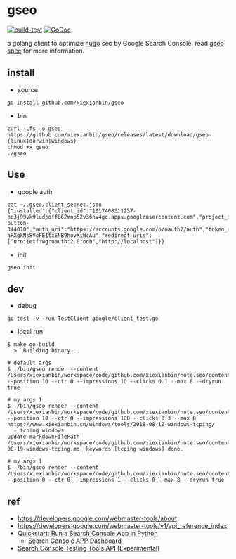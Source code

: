 # gseo

[![build-test](https://github.com/xiexianbin/gseo/actions/workflows/workflow.yaml/badge.svg)](https://github.com/xiexianbin/gseo/actions/workflows/workflow.yaml)
[![GoDoc](https://godoc.org/github.com/xiexianbin/gseo?status.svg)](https://pkg.go.dev/github.com/xiexianbin/gseo)

a golang client to optimize [hugo](https://www.xiexianbin.cn/tags/hugo/) seo by Google Search Console. read [gseo spec](./docs/specification.md) for more information.

## install

- source

```
go install github.com/xiexianbin/gseo
```

- bin

```
curl -Lfs -o gseo https://github.com/xiexianbin/gseo/releases/latest/download/gseo-{linux|darwin|windows}
chmod +x gseo
./gseo
```

## Use

- google auth

```
cat ~/.gseo/client_secret.json
{"installed":{"client_id":"1017408311257-hq3j99vk9ludpoff862mnp52v36nv4gc.apps.googleusercontent.com","project_id":"adept-button-344010","auth_uri":"https://accounts.google.com/o/oauth2/auth","token_uri":"https://oauth2.googleapis.com/token","auth_provider_x509_cert_url":"https://www.googleapis.com/oauth2/v1/certs","client_secret":"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","redirect_uris":["urn:ietf:wg:oauth:2.0:oob","http://localhost"]}}
```

- init

```
gseo init
```

## dev

- debug

```
go test -v -run TestClient google/client_test.go
```

- local run

```
$ make go-build
  >  Building binary...

# default args
$ ./bin/gseo render --content /Users/xiexianbin/workspace/code/github.com/xiexianbin/note.seo/content --position 10 --ctr 0 --impressions 10 --clicks 0.1 --max 8 --dryrun true

# my args 1
$ ./bin/gseo render --content /Users/xiexianbin/workspace/code/github.com/xiexianbin/note.seo/content --position 10 --ctr 0 --impressions 100 --clicks 0.3 --max 8
https://www.xiexianbin.cn/windows/tools/2018-08-19-windows-tcping/
  - tcping windows
update markdownFilePath /Users/xiexianbin/workspace/code/github.com/xiexianbin/note.seo/content/windows/tools/2018-08-19-windows-tcping.md, keywords [tcping windows] done.

# my args 1
$ ./bin/gseo render --content /Users/xiexianbin/workspace/code/github.com/xiexianbin/note.seo/content --position 0 --ctr 0 --impressions 1 --clicks 0 --max 8 --dryrun true
```

## ref

- https://developers.google.com/webmaster-tools/about
- https://developers.google.com/webmaster-tools/v1/api_reference_index
- [Quickstart: Run a Search Console App in Python](https://developers.google.com/webmaster-tools/v1/quickstart/quickstart-python)
  - [Search Console APP Dashboard](https://console.cloud.google.com/apis/api/cloudsearch.googleapis.com/overview)
- [Search Console Testing Tools API (Experimental)](https://developers.google.com/webmaster-tools/search-console-api)
